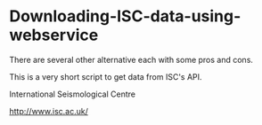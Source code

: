# Downloading-ISC-data-using-webservice
There are several other alternative each with some pros and cons. 

This is a very short script to get data from ISC's API. 

International Seismological Centre

http://www.isc.ac.uk/
